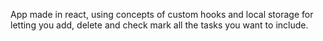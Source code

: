 App made in react, using concepts of custom hooks and local storage for letting you add, delete and check mark all the tasks you want to
include.
